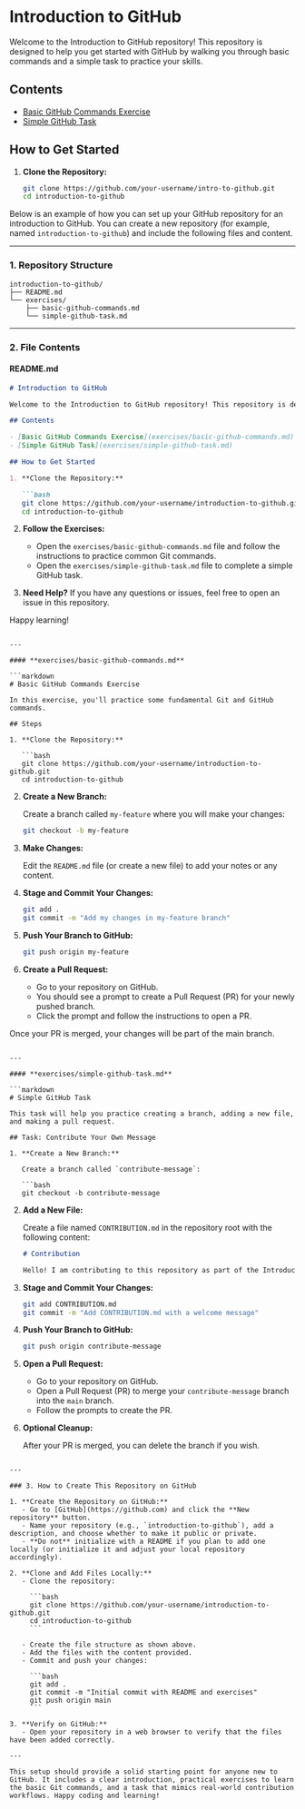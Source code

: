 # Introduction to GitHub

Welcome to the Introduction to GitHub repository! This repository is designed to help you get started with GitHub by walking you through basic commands and a simple task to practice your skills.

## Contents

- [Basic GitHub Commands Exercise](exercises/basic-github-commands.md)
- [Simple GitHub Task](exercises/simple-github-task.md)

## How to Get Started

1. **Clone the Repository:**

   ```bash
   git clone https://github.com/your-username/intro-to-github.git
   cd introduction-to-github
Below is an example of how you can set up your GitHub repository for an introduction to GitHub. You can create a new repository (for example, named `introduction-to-github`) and include the following files and content.

---

### 1. Repository Structure

```
introduction-to-github/
├── README.md
└── exercises/
    ├── basic-github-commands.md
    └── simple-github-task.md
```

---

### 2. File Contents

#### **README.md**

```markdown
# Introduction to GitHub

Welcome to the Introduction to GitHub repository! This repository is designed to help you get started with GitHub by walking you through basic commands and a simple task to practice your skills.

## Contents

- [Basic GitHub Commands Exercise](exercises/basic-github-commands.md)
- [Simple GitHub Task](exercises/simple-github-task.md)

## How to Get Started

1. **Clone the Repository:**

   ```bash
   git clone https://github.com/your-username/introduction-to-github.git
   cd introduction-to-github
   ```

2. **Follow the Exercises:**
   - Open the `exercises/basic-github-commands.md` file and follow the instructions to practice common Git commands.
   - Open the `exercises/simple-github-task.md` file to complete a simple GitHub task.

3. **Need Help?**
   If you have any questions or issues, feel free to open an issue in this repository.

Happy learning!
```

---

#### **exercises/basic-github-commands.md**

```markdown
# Basic GitHub Commands Exercise

In this exercise, you'll practice some fundamental Git and GitHub commands.

## Steps

1. **Clone the Repository:**

   ```bash
   git clone https://github.com/your-username/introduction-to-github.git
   cd introduction-to-github
   ```

2. **Create a New Branch:**

   Create a branch called `my-feature` where you will make your changes:

   ```bash
   git checkout -b my-feature
   ```

3. **Make Changes:**

   Edit the `README.md` file (or create a new file) to add your notes or any content.

4. **Stage and Commit Your Changes:**

   ```bash
   git add .
   git commit -m "Add my changes in my-feature branch"
   ```

5. **Push Your Branch to GitHub:**

   ```bash
   git push origin my-feature
   ```

6. **Create a Pull Request:**

   - Go to your repository on GitHub.
   - You should see a prompt to create a Pull Request (PR) for your newly pushed branch.
   - Click the prompt and follow the instructions to open a PR.

Once your PR is merged, your changes will be part of the main branch.
```

---

#### **exercises/simple-github-task.md**

```markdown
# Simple GitHub Task

This task will help you practice creating a branch, adding a new file, and making a pull request.

## Task: Contribute Your Own Message

1. **Create a New Branch:**

   Create a branch called `contribute-message`:

   ```bash
   git checkout -b contribute-message
   ```

2. **Add a New File:**

   Create a file named `CONTRIBUTION.md` in the repository root with the following content:

   ```markdown
   # Contribution

   Hello! I am contributing to this repository as part of the Introduction to GitHub exercise.
   ```

3. **Stage and Commit Your Changes:**

   ```bash
   git add CONTRIBUTION.md
   git commit -m "Add CONTRIBUTION.md with a welcome message"
   ```

4. **Push Your Branch to GitHub:**

   ```bash
   git push origin contribute-message
   ```

5. **Open a Pull Request:**

   - Go to your repository on GitHub.
   - Open a Pull Request (PR) to merge your `contribute-message` branch into the `main` branch.
   - Follow the prompts to create the PR.

6. **Optional Cleanup:**

   After your PR is merged, you can delete the branch if you wish.
```

---

### 3. How to Create This Repository on GitHub

1. **Create the Repository on GitHub:**
   - Go to [GitHub](https://github.com) and click the **New repository** button.
   - Name your repository (e.g., `introduction-to-github`), add a description, and choose whether to make it public or private.
   - **Do not** initialize with a README if you plan to add one locally (or initialize it and adjust your local repository accordingly).

2. **Clone and Add Files Locally:**
   - Clone the repository:

     ```bash
     git clone https://github.com/your-username/introduction-to-github.git
     cd introduction-to-github
     ```

   - Create the file structure as shown above.
   - Add the files with the content provided.
   - Commit and push your changes:

     ```bash
     git add .
     git commit -m "Initial commit with README and exercises"
     git push origin main
     ```

3. **Verify on GitHub:**
   - Open your repository in a web browser to verify that the files have been added correctly.

---

This setup should provide a solid starting point for anyone new to GitHub. It includes a clear introduction, practical exercises to learn the basic Git commands, and a task that mimics real-world contribution workflows. Happy coding and learning!
